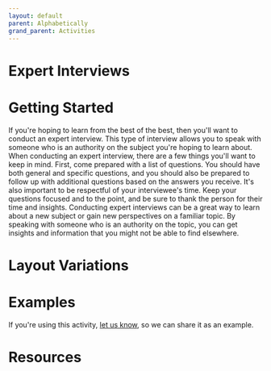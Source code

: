 ```yaml
---
layout: default
parent: Alphabetically
grand_parent: Activities
---
```


# Expert Interviews

# Getting Started

If you're hoping to learn from the best of the best, then you'll want to conduct an expert interview. This type of interview allows you to speak with someone who is an authority on the subject you're hoping to learn about. When conducting an expert interview, there are a few things you'll want to keep in mind. First, come prepared with a list of questions. You should have both general and specific questions, and you should also be prepared to follow up with additional questions based on the answers you receive. It's also important to be respectful of your interviewee's time. Keep your questions focused and to the point, and be sure to thank the person for their time and insights. Conducting expert interviews can be a great way to learn about a new subject or gain new perspectives on a familiar topic. By speaking with someone who is an authority on the topic, you can get insights and information that you might not be able to find elsewhere.

# Layout Variations
# Examples
If you're using this activity, [let us know](https://github.com/Standards-and-Practices/structured-rapid-development/issues/new?assignees=&labels=documentation&template=example-submission.md&title=Example+of+%5Byour+pattern+here%5D), so we can share it as an example.
# Resources
